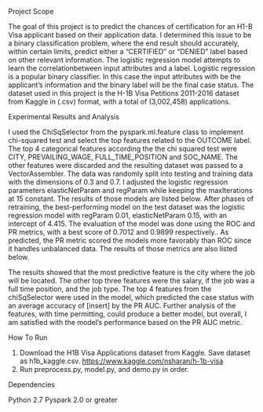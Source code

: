 Project Scope

   The goal of this project is to predict the chances of certification for an H1-B Visa applicant based on their application data. I determined this issue to be a binary classification problem, where the end result should accurately, within certain limits, predict either a “CERTIFIED” or “DENIED” label based on other relevant information. The logistic regression model attempts to learn the correlationbetween input attributes and a label. Logistic regression is a popular binary classifier. In this case the input attributes with be the applicant’s information and the binary label will be the final case status. The dataset used in this project is the H-1B Visa Petitions 2011-2016 dataset from Kaggle in (.csv) format, with a total of (3,002,458) applications.
 
 
Experimental Results and Analysis 

   I used the ChiSqSelector from the pyspark.ml.feature class to implement chi-squared test and select the top features related to the OUTCOME label. The top 4 categorical features according the the chi squared test were CITY, PREVAILING_WAGE, FULL_TIME_POSITION and SOC_NAME. The other features were discarded and the resulting dataset was passed to a VectorAssembler. The data was randomly split into testing and training data with the dimensions of 0.3 and 0.7. I adjusted the logistic regression parameters elasticNetParam and regParam while keeping the maxIterations at 15 constant. The results of those models are listed below. After phases of retraining, the best-performing model on the test dataset was the logistic regression model with regParam 0.01, elasticNetParam 0.15, with an intercept of 4.415. The evaluation of the model was done using the ROC and PR metrics, with a best score of 0.7012 and 0.9899 respectively.. As predicted, the PR metric scored the models more favorably than ROC since it handles unbalanced data. The results of those metrics are also listed below.

   The results showed that the most predictive feature is the city where the job will be located. The other top three features were the salary, if the job was a full time position, and the job type. The top 4 features from the chiSqSelector were used in the model, which predicted the case status with an average accuracy of [insert] by the PR AUC. Further analysis of the features, with time permitting, could produce a better model, but overall, I am satisfied with the model’s performance based on the PR AUC metric.


How To Run

1. Download the H1B Visa Applications dataset from Kaggle. Save dataset as h1b_kaggle.csv.
    https://www.kaggle.com/nsharan/h-1b-visa
2. Run preprocess.py, model.py, and demo.py in order.

Dependencies

Python 2.7
Pyspark 2.0 or greater
